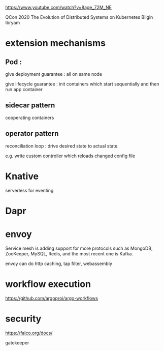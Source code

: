 
https://www.youtube.com/watch?v=8age_72M_NE

QCon 2020 The Evolution of Distributed Systems on Kubernetes
Bilgin Ibryam 

# extension mechanisms

## Pod : 

give deployment guarantee : all on same node

give lifecycle guarantee : init containers which start sequentially and then run app container

## sidecar pattern 

cooperating containers

## operator pattern

reconciliation loop : drive desired state to actual state.   

e.g. write custom controller which reloads changed config file

# Knative

serverless for eventing

# Dapr

# envoy

Service mesh is adding support for more protocols such as MongoDB, ZooKeeper, MySQL, Redis, and the most recent one is Kafka.

envoy can do http caching, tap filter, webassembly

# workflow execution

https://github.com/argoproj/argo-workflows

# security

https://falco.org/docs/

gatekeeper






